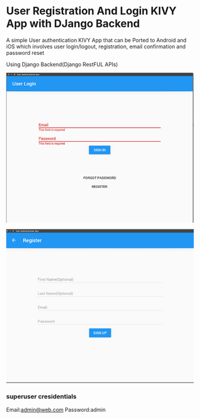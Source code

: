 #  User Registration And Login KIVY App with DJango Backend


A simple User authentication KIVY App that can be Ported to Android and iOS which involves user login/logout, registration, email confirmation and password reset

Using Django Backend(Django RestFUL APIs)


![alt text](screenshots/login.png "Login Page")

![alt text](screenshots/register.png "Register Page")


###  superuser cresidentials
Email:admin@web.com
Password:admin
